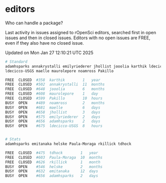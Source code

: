 # editors

Who can handle a package?

Last activity in issues assigned to rOpenSci editors, searched first in open
issues and then in closed issues. Editors with no open issues are FREE, even if
they also have no closed issue.


Updated on Mon Jan 27 12:10:21 UTC 2025

```bash
# Standard
adamhsparks annakrystalli emilyriederer jhollist jooolia karthik ldecicco
ldecicco-USGS maelle maurolepore noamross Pakillo

FREE  CLOSED  #358  karthik        1   year
FREE  CLOSED  #502  annakrystalli  11  months
FREE  CLOSED  #648  jooolia        6   months
FREE  CLOSED  #608  maurolepore    1   day
FREE  CLOSED  #599  Pakillo        10  hours
BUSY  OPEN    #489  noamross       2   months
BUSY  OPEN    #681  maelle         6   days
BUSY  OPEN    #658  jhollist       3   days
BUSY  OPEN    #575  emilyriederer  2   days
BUSY  OPEN    #656  adamhsparks    2   days
BUSY  OPEN    #675  ldecicco-USGS  8   hours


# Stats
adamhsparks emitanaka helske Paula-Moraga rkillick tdhock

FREE  CLOSED  #475  tdhock        1   year
FREE  CLOSED  #603  Paula-Moraga  10  months
FREE  CLOSED  #626  rkillick      1   month
BUSY  OPEN    #546  helske        2   months
BUSY  OPEN    #632  emitanaka     12  days
BUSY  OPEN    #656  adamhsparks   2   days
```
